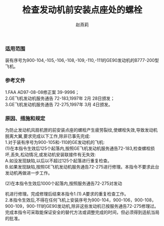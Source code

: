 ﻿---
amendno: 39-1932  
cadno: CAD1997-B777-01  
title: 检查发动机前安装点座处的螺栓  
publishdate: 1997-05-23  
effdate: 1997-05-29  
acmodels: ["B777"]  
tags: []  
engs: ["GE90"]  
pns: []  
mfrs: ["GE","BOEING"]  
admins: 中南管理局  
author: 赵燕莉  
---
  
### 适用范围  
装有序号为900-104,-105,-106,-108,-109,-110,-111的GE90发动机的B777-200型飞机。  
  
<!--more-->  
### 参考文件  
  1.FAA AD97-08-08修正案 39-9996；  
  2.GE飞机发动机服务通告 72-183,1997年 2月 28日颁发；  
  3.GE飞机发动机服务通告 72-275,1997年 3月 4日颁发。  
  
### 原因、措施和规定  

  为防止发动机风扇机匣的前安装点座的螺栓产生疲劳裂纹,使螺栓失效,导致发动机脱离大翼,要求完成以下工作,除非已事先完成:  
  1.对于装有序号为900-105和-110的GE发动机的飞机:  
  (1)在本指令生效后125个起落内,按照GE飞机发动机服务通告72-183,检查螺栓损坏,丢失,松动情况,或发动机安装联接件有无失效:  
A.如没发现缺陷,以后以不超过125个起落进行重复检查。  
  B.如果发现缺陷,按照GE飞机发动机服务通告72-275进行修理。本指令不要求此台发动机再做进一步工作。  
  
  (2)在本指令生效后1000个起落内,按照服务通告72-275对发动  
  
机进行修理。完成修理后结束本指令1.(1).A要求的重复检查工作。  
  2.本指令生效后,不得在任何飞机上安装序号为900-104，900-106，900-108，900-109，900-111的GE90发动机,除非这些发动机已按服务通告72-275修理过。  
完成本指令可采取能保证安全的替代方法或调整完成的时间，但必须得到适航当局的批准。  
